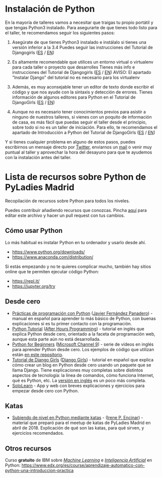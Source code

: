 # Instalación de Python

En la mayoría de talleres vamos a necesitar que traigas tu propio portátil y que tengas Python3 instalado. Para asegurarte de que tienes todo listo para el taller, te recomendamos seguir los siguientes pasos:

1. Asegúrate de que tienes Python3 instalado e instálalo si tienes una versión inferior a la 3.4
    Puedes seguir las instrucciones del Tutorial de Djangogirls ([ES](https://tutorial.djangogirls.org/es/python_installation/) / [EN](https://tutorial.djangogirls.org/en/python_installation/))

2. Es altamente recomendable que utilices un entorno virtual o virtualenv para cada taller o proyecto que desarrolles
    Tienes más info e instrucciones del Tutorial de Djangogirls ([ES](https://tutorial.djangogirls.org/es/django_installation/#entorno-virtual) / [EN](https://tutorial.djangogirls.org/en/django_installation/#virtual-environment))
    AVISO: El apartado "Instalar Django" del tutorial no es necesario para los virtualenv

3. Además, es muy aconsejable tener un editor de texto donde escribir el código y que nos ayude con la sintaxis y detección de errores. 
    Tienes información de algunos editores para Python en el Tutorial de DjangoGirls ([ES](https://tutorial.djangogirls.org/es/code_editor/) / [EN](https://tutorial.djangogirls.org/en/code_editor/))

4. Aunque no es necesario tener conocimientos previos para asistir a ninguno de nuestros talleres, si vienes con un poquito de información de casa, es más fácil que puedas seguir el taller desde el principio, sobre todo si no es un taller de iniciación. Para ello, te recomendamos el apartado de Introducción a Python del Tutorial de DjangoGirls ([ES](https://tutorial.djangogirls.org/es/python_introduction/) / [EN](https://tutorial.djangogirls.org/en/python_introduction/))

Y si tienes cualquier problema en alguno de estos pasos, puedes escribirnos un mensaje directo por [Twitter](https://twitter.com/PyLadiesMadrid), enviarnos un [mail](mailto:madrid@pyladies.com) o venir muy puntual al taller y aprovechar la hora del desayuno para que te ayudemos con la instalación antes del taller.


# Lista de recursos sobre Python de PyLadies Madrid
Recopilación de recursos sobre Python para todos los niveles.

Puedes contribuir añadiendo recursos que conozcas. Pincha [aquí](https://github.com/PyLadiesMadrid/recursos/edit/master/README.md) para editar este archivo y hacer un pull request con tus cambios.


## Cómo usar Python

Lo más habitual es instalar Python en tu ordenador y usarlo desde ahí.
- https://www.python.org/downloads/
- https://www.anaconda.com/distribution/

Si estás empezando y no te quieres complicar mucho, también hay sitios online que te permiten ejecutar código Python:
- https://repl.it/
- https://jupyter.org/try


## Desde cero

- [Prácticas de programación con Python](https://drive.google.com/file/d/148Zocb3X5OxGahn8gWxJ967_9MjHpgeP/view) ([Javier Fernández Panadero](https://twitter.com/javierfpanadero)) - manual en español para aprender lo más básico de Python, con buenas explicaciones si es tu primer contacto con la programación.
- [Python Tutorial](https://www.afterhoursprogramming.com/tutorial/python/python-overview/) ([After Hours Programming](https://www.afterhoursprogramming.com/about/)) - tutorial en inglés que explica Python desde cero, orientado a la faceta de programación web, aunque esta parte aún no está desarrollada.
- [Python for Beginners](https://channel9.msdn.com/Series/Intro-to-Python-Development) ([Microsoft Channel 9](https://channel9.msdn.com/About)) - serie de vídeos en inglés para aprender Python desde cero. Los ejemplos de código que utilizan están [en este repositorio](https://github.com/microsoft/c9-python-getting-started).
- [Tutorial de Django Girls](https://tutorial.djangogirls.org/es/) ([Django Girls](https://djangogirls.org/)) - tutorial en español que explica cómo crear un blog en Python desde cero usando un paquete que se llama Django. Tiene explicaciones muy completas sobre distintos aspectos de tecnología: la línea de comandos, cómo funciona Internet, qué es Python, etc. La [versión en inglés](https://tutorial.djangogirls.org/en/) es un poco más completa.
- [SoloLearn](https://www.sololearn.com) - App y web con breves explicaciones y ejercicios para empezar desde cero con Python. 

## Katas

- [Subiendo de nivel en Python mediante katas](https://github.com/IrenePEncinar/workshops/tree/master/katas_pyladies) - ([Irene P. Encinar](https://twitter.com/irenuchi)) - material que preparó para el meetup de katas de PyLadies Madrid en abril de 2018. Explicación de qué son las katas, para qué sirven, y ejercicios recomendados.

## Otros recursos

Curso **gratuito** de IBM sobre *[Machine Learning](https://cleverdata.io/que-es-machine-learning-big-data/)* e *[Inteligencia Artificial](https://es.wikipedia.org/wiki/Inteligencia_artificial)* en Python: https://www.edx.org/es/course/aprendizaje-automatico-con-python-una-introduccion-practica
